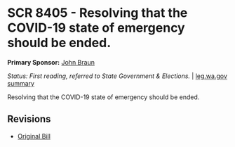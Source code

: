 # SCR 8405 - Resolving that the COVID-19 state of emergency should be ended.
**Primary Sponsor:** [John Braun](/person/leg/john.braun.md)

*Status: First reading, referred to State Government & Elections.* | [leg.wa.gov summary](https://app.leg.wa.gov/billsummary?BillNumber=8405&Year=2021)

Resolving that the COVID-19 state of emergency should be ended.

## Revisions
* [Original Bill](1/)